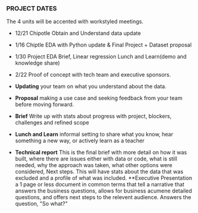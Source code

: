 ### PROJECT DATES
The 4 units will be accented with workstyled meetings.
- 12/21 Chipotle Obtain and Understand data update
- 1/16  Chiptle EDA with Python update & Final Project + Dataset proposal
- 1/30  Project EDA Brief, Linear regression Lunch and Learn(demo and knowledge share)
- 2/22 Proof of concept with tech team and executive sponsors.

  
- **Updating** your team on what you understand about the data.
- **Proposal** making a use case and seeking feedback from your team before moving forward.
- **Brief** Write up with stats about progress with project, blockers, challenges and refined scope
- **Lunch and Learn** informal setting to share what you know, hear something a new way, or actively learn as a teacher
- **Technical report** This is the final brief with more detail on how it was built, where there are issues either with data or code, what is still needed, why the approach was taken, what other options were considered, Next steps. This will have stats about the data that was excluded and a profile of what was included.
   **Executive Presentation a 1 page or less document in common terms that tell a narrative that answers the business questions, allows for business acumene detailed questions, and offers next steps to the relevent audience. Answers the question, "So what?" 

